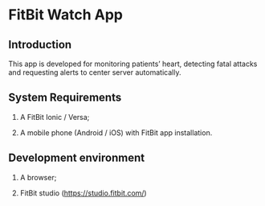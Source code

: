 # FitBit Watch App

## Introduction

This app is developed for monitoring patients’ heart, detecting fatal attacks and requesting alerts to center server automatically.

## System Requirements

1. A FitBit Ionic / Versa;

2. A mobile phone (Android / iOS) with FitBit app installation.

## Development environment

1. A browser;

2. FitBit studio (https://studio.fitbit.com/)
